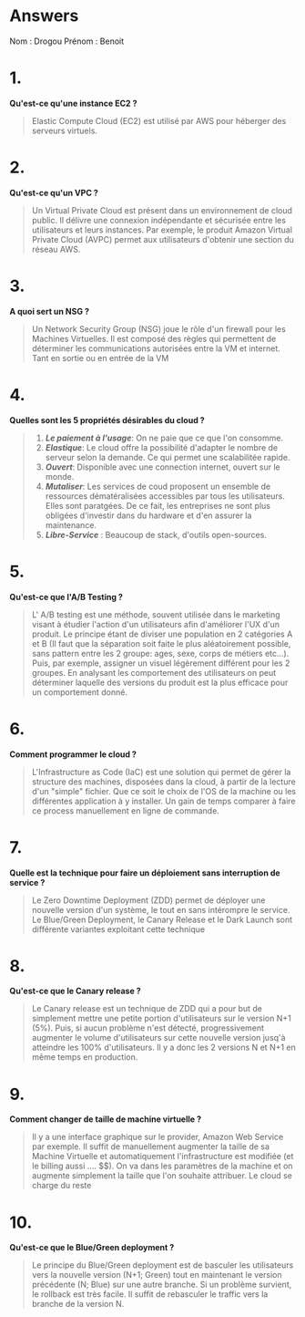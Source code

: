 # Answers

Nom : Drogou 
Prénom : Benoit

# 1.
**Qu'est-ce qu'une instance EC2 ?**

> Elastic Compute Cloud (EC2) est utilisé par AWS pour héberger des serveurs virtuels.

# 2.
**Qu'est-ce qu'un VPC ?**

> Un Virtual Private Cloud est présent dans un environnement de cloud public. Il délivre une connexion indépendante et sécurisée entre les utilisateurs et leurs instances. Par exemple, le produit Amazon Virtual Private Cloud (AVPC) permet aux utilisateurs d'obtenir une section du réseau AWS.

# 3.
**A quoi sert un NSG ?**

> Un Network Security Group (NSG) joue le rôle d'un firewall pour les Machines Virtuelles. Il est composé des règles qui permettent de déterminer les communications autorisées entre la VM et internet. Tant en sortie ou en entrée de la VM

# 4.
**Quelles sont les 5 propriétés désirables du cloud ?**

> 1. **_Le paiement à l'usage_**: On ne paie que ce que l'on consomme.
> 2. **_Elastique_**: Le cloud offre la possibilité d'adapter le nombre de serveur selon la demande. Ce qui permet une scalabilitée rapide.
> 3. **_Ouvert_**: Disponible avec une connection internet, ouvert sur le monde.
> 4. **_Mutaliser_**: Les services de coud proposent un ensemble de ressources dématéralisées accessibles par tous les utilisateurs. Elles sont paratgées. De ce fait, les entreprises ne sont plus obligées d'investir dans du hardware et d'en assurer la maintenance.
> 5. **_Libre-Service_** : Beaucoup de stack, d'outils open-sources. 

# 5.
**Qu'est-ce que l'A/B Testing ?**

> L' A/B testing est une méthode, souvent utilisée dans le marketing visant à étudier l'action d'un utilisateurs afin d'améliorer l'UX d'un produit. Le principe étant de diviser une population en 2 catégories A et B (Il faut que la séparation soit faite le plus aléatoirement possible, sans pattern entre les 2 groupe: ages, sexe, corps de métiers etc...). Puis, par exemple, assigner un visuel légèrement différent pour les 2 groupes. En analysant les comportement des utilisateurs on peut déterminer laquelle des versions du produit est la plus efficace pour un comportement donné. 

# 6.
**Comment programmer le cloud ?**
> L'Infrastructure as Code (IaC) est une solution qui permet de gérer la structure des machines, disposées dans la cloud, à partir de la lecture d'un "simple" fichier. Que ce soit le choix de l'OS de la machine ou les différentes application à y installer. Un gain de temps comparer à faire ce process manuellement en ligne de commande.

# 7.
**Quelle est la technique pour faire un déploiement sans interruption de service ?**

> Le Zero Downtime Deployment (ZDD) permet de déployer une nouvelle version d'un système, le tout en sans intérompre le service. Le Blue/Green Deployment, le Canary Release et le Dark Launch sont différente variantes exploitant cette technique

# 8.
**Qu'est-ce que le Canary release ?**

> Le Canary release est un technique de ZDD qui a pour but de simplement mettre une petite portion d'utilisateurs sur le version N+1 (5%). Puis, si aucun problème n'est détecté, progressivement augmenter le volume d'utilisateurs sur cette nouvelle version jusq'à atteindre les 100% d'utilisateurs. Il y a donc les 2 versions N et N+1 en même temps en production.

# 9.
**Comment changer de taille de machine virtuelle ?**
> Il y a une interface graphique sur le provider, Amazon Web Service par exemple. Il suffit de manuellement augmenter la taille de sa Machine Virtuelle et automatiquement l'infrastructure est modifiée (et le billing aussi .... $$).
On va dans les paramètres de la machine et on augmente simplement la taille que l'on souhaite attribuer. Le cloud se charge du reste

# 10.
**Qu'est-ce que le Blue/Green deployment ?**

> Le principe du Blue/Green deployment est de basculer les utilisateurs vers la nouvelle version (N+1; Green) tout en maintenant le version précédente (N; Blue) sur une autre branche. Si un problème survient, le rollback est très facile. Il suffit de rebasculer le traffic vers la branche de la version N.
